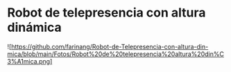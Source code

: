 # Robot de telepresencia con altura dinámica
![https://github.com/farinang/Robot-de-Telepresencia-con-altura-din-mica/blob/main/Fotos/Robot%20de%20telepresencia%20altura%20din%C3%A1mica.png]
